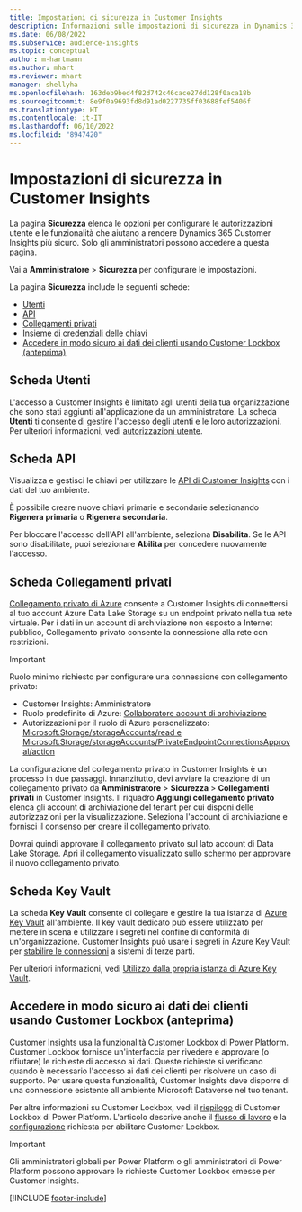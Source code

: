 ```yaml
---
title: Impostazioni di sicurezza in Customer Insights
description: Informazioni sulle impostazioni di sicurezza in Dynamics 365 Customer Insights.
ms.date: 06/08/2022
ms.subservice: audience-insights
ms.topic: conceptual
author: m-hartmann
ms.author: mhart
ms.reviewer: mhart
manager: shellyha
ms.openlocfilehash: 163deb9bed4f82d742c46cace27dd128f0aca18b
ms.sourcegitcommit: 8e9f0a9693fd8d91ad0227735ff03688fef5406f
ms.translationtype: HT
ms.contentlocale: it-IT
ms.lasthandoff: 06/10/2022
ms.locfileid: "8947420"
---
```

# <a name="security-settings-in-customer-insights"></a>Impostazioni di sicurezza in Customer Insights

La pagina **Sicurezza** elenca le opzioni per configurare le autorizzazioni utente e le funzionalità che aiutano a rendere Dynamics 365 Customer Insights più sicuro. Solo gli amministratori possono accedere a questa pagina.

Vai a **Amministratore** > **Sicurezza** per configurare le impostazioni.

La pagina **Sicurezza** include le seguenti schede:

- [Utenti](#users-tab)
- [API](#apis-tab)
- [Collegamenti privati](#private-links-tab)
- [Insieme di credenziali delle chiavi](#key-vault-tab)
- [Accedere in modo sicuro ai dati dei clienti usando Customer Lockbox (anteprima)](#securely-access-customer-data-with-customer-lockbox-preview)

## <a name="users-tab"></a>Scheda Utenti

L'accesso a Customer Insights è limitato agli utenti della tua organizzazione che sono stati aggiunti all'applicazione da un amministratore. La scheda **Utenti** ti consente di gestire l'accesso degli utenti e le loro autorizzazioni. Per ulteriori informazioni, vedi [autorizzazioni utente](permissions.md).

## <a name="apis-tab"></a>Scheda API

Visualizza e gestisci le chiavi per utilizzare le [API di Customer Insights](apis.md) con i dati del tuo ambiente.

È possibile creare nuove chiavi primarie e secondarie selezionando **Rigenera primaria** o **Rigenera secondaria**. 

Per bloccare l'accesso dell'API all'ambiente, seleziona **Disabilita**. Se le API sono disabilitate, puoi selezionare **Abilita** per concedere nuovamente l'accesso.

## <a name="private-links-tab"></a>Scheda Collegamenti privati

[Collegamento privato di Azure](/azure/private-link/private-link-overview) consente a Customer Insights di connettersi al tuo account Azure Data Lake Storage su un endpoint privato nella tua rete virtuale. Per i dati in un account di archiviazione non esposto a Internet pubblico, Collegamento privato consente la connessione alla rete con restrizioni.

> [!IMPORTANT]
> Ruolo minimo richiesto per configurare una connessione con collegamento privato:
>
> - Customer Insights: Amministratore
> - Ruolo predefinito di Azure: [Collaboratore account di archiviazione](/azure/role-based-access-control/built-in-roles#storage-account-contributor)
> - Autorizzazioni per il ruolo di Azure personalizzato: [Microsoft.Storage/storageAccounts/read e Microsoft.Storage/storageAccounts/PrivateEndpointConnectionsApproval/action](/azure/role-based-access-control/resource-provider-operations#microsoftstorage)
>

La configurazione del collegamento privato in Customer Insights è un processo in due passaggi. Innanzitutto, devi avviare la creazione di un collegamento privato da **Amministratore** > **Sicurezza** > **Collegamenti privati** in Customer Insights. Il riquadro **Aggiungi collegamento privato** elenca gli account di archiviazione del tenant per cui disponi delle autorizzazioni per la visualizzazione. Seleziona l'account di archiviazione e fornisci il consenso per creare il collegamento privato.

Dovrai quindi approvare il collegamento privato sul lato account di Data Lake Storage. Apri il collegamento visualizzato sullo schermo per approvare il nuovo collegamento privato.

## <a name="key-vault-tab"></a>Scheda Key Vault

La scheda **Key Vault** consente di collegare e gestire la tua istanza di [Azure Key Vault](/azure/key-vault/general/basic-concepts) all'ambiente.
Il key vault dedicato può essere utilizzato per mettere in scena e utilizzare i segreti nel confine di conformità di un'organizzazione. Customer Insights può usare i segreti in Azure Key Vault per [stabilire le connessioni](connections.md) a sistemi di terze parti.

Per ulteriori informazioni, vedi [Utilizzo dalla propria istanza di Azure Key Vault](use-azure-key-vault.md).

## <a name="securely-access-customer-data-with-customer-lockbox-preview"></a>Accedere in modo sicuro ai dati dei clienti usando Customer Lockbox (anteprima)

Customer Insights usa la funzionalità Customer Lockbox di Power Platform. Customer Lockbox fornisce un'interfaccia per rivedere e approvare (o rifiutare) le richieste di accesso ai dati. Queste richieste si verificano quando è necessario l'accesso ai dati dei clienti per risolvere un caso di supporto. Per usare questa funzionalità, Customer Insights deve disporre di una connessione esistente all'ambiente Microsoft Dataverse nel tuo tenant.

Per altre informazioni su Customer Lockbox, vedi il [riepilogo](/power-platform/admin/about-lockbox#summary) di Customer Lockbox di Power Platform. L'articolo descrive anche il [flusso di lavoro](/power-platform/admin/about-lockbox#workflow) e la [configurazione](/power-platform/admin/about-lockbox#enable-the-lockbox-policy) richiesta per abilitare Customer Lockbox.

> [!IMPORTANT]
> Gli amministratori globali per Power Platform o gli amministratori di Power Platform possono approvare le richieste Customer Lockbox emesse per Customer Insights.

[!INCLUDE [footer-include](includes/footer-banner.md)]
